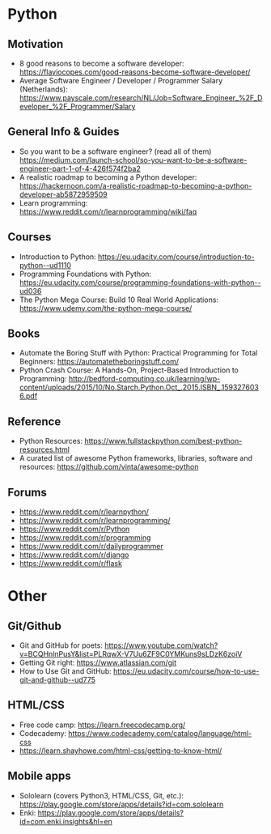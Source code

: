 # Python

## Motivation
* 8 good reasons to become a software developer: https://flaviocopes.com/good-reasons-become-software-developer/
* Average Software Engineer / Developer / Programmer Salary (Netherlands): https://www.payscale.com/research/NL/Job=Software_Engineer_%2F_Developer_%2F_Programmer/Salary

## General Info & Guides
* So you want to be a software engineer? (read all of them) https://medium.com/launch-school/so-you-want-to-be-a-software-engineer-part-1-of-4-426f574f2ba2
* A realistic roadmap to becoming a Python developer: https://hackernoon.com/a-realistic-roadmap-to-becoming-a-python-developer-ab5872959509
* Learn programming: https://www.reddit.com/r/learnprogramming/wiki/faq

## Courses
* Introduction to Python: https://eu.udacity.com/course/introduction-to-python--ud1110
* Programming Foundations with Python: https://eu.udacity.com/course/programming-foundations-with-python--ud036
* The Python Mega Course: Build 10 Real World Applications: https://www.udemy.com/the-python-mega-course/

## Books
* Automate the Boring Stuff with Python: Practical Programming for Total Beginners: https://automatetheboringstuff.com/
* Python Crash Course: A Hands-On, Project-Based Introduction to Programming: http://bedford-computing.co.uk/learning/wp-content/uploads/2015/10/No.Starch.Python.Oct_.2015.ISBN_.1593276036.pdf

## Reference
* Python Resources: https://www.fullstackpython.com/best-python-resources.html
* A curated list of awesome Python frameworks, libraries, software and resources: https://github.com/vinta/awesome-python

## Forums
* https://www.reddit.com/r/learnpython/
* https://www.reddit.com/r/learnprogramming/
* https://www.reddit.com/r/Python
* https://www.reddit.com/r/programming
* https://www.reddit.com/r/dailyprogrammer
* https://www.reddit.com/r/django
* https://www.reddit.com/r/flask

# Other

## Git/Github
* Git and GitHub for poets: https://www.youtube.com/watch?v=BCQHnlnPusY&list=PLRqwX-V7Uu6ZF9C0YMKuns9sLDzK6zoiV
* Getting Git right: https://www.atlassian.com/git
* How to Use Git and GitHub: https://eu.udacity.com/course/how-to-use-git-and-github--ud775

## HTML/CSS
* Free code camp: https://learn.freecodecamp.org/
* Codecademy: https://www.codecademy.com/catalog/language/html-css
* https://learn.shayhowe.com/html-css/getting-to-know-html/

## Mobile apps
* Sololearn (covers Python3, HTML/CSS, Git, etc.): https://play.google.com/store/apps/details?id=com.sololearn
* Enki: https://play.google.com/store/apps/details?id=com.enki.insights&hl=en
